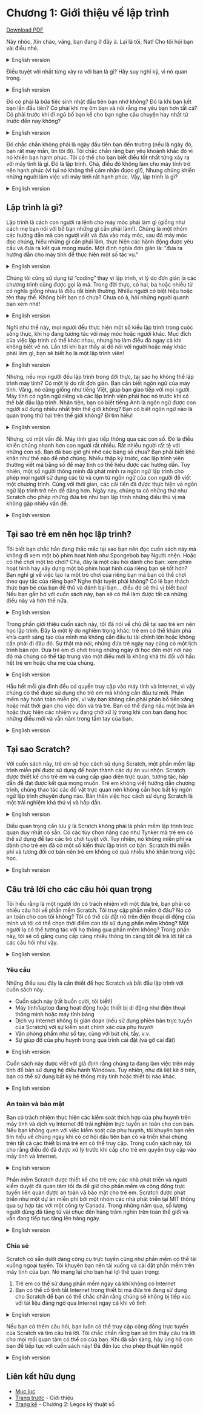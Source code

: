 # Chương 1: Giới thiệu về lập trình

[Download PDF](download/01-Introduction-to-Programming.pdf)

Này nhóc. Xin chào, vâng, bạn đang ở đây à. Lại là tôi, Nat! Cho tôi hỏi bạn vài điều nhé.

<details>
  <summary>English version</summary>

  > Hey kid. Hello, yes, you there. It’s me, Nat again! Let me ask you something.

</details>

Điều tuyệt vời nhất từng xảy ra với bạn là gì? Hãy suy nghĩ kỹ, vì nó quan trọng.

<details>
  <summary>English version</summary>

  > What’s the best thing that ever happened to you? Think hard, because it is
important.
</details>

Đó có phải là bữa tiệc sinh nhật đầu tiên bạn nhớ không? Đó là khi bạn kết bạn lần đầu tiên? Có phải khi mẹ ôm bạn và nói rằng mẹ yêu bạn hơn tất cả? Có phải trước khi đi ngủ bố bạn kể cho bạn nghe câu chuyện hay nhất từ trước đến nay không?

<details>
  <summary>English version</summary>

  > Was it the first birthday party you remember? Was it when you made your
first friend? Was it when mommy hugged you and said she loves you more
than anything? Was it your dad telling you the best bed-time story ever?
</details>

Đó chắc chắn không phải là ngày đầu tiên bạn đến trường (nếu là ngày đó, bạn rất may mắn, tin tôi đi). Tôi chắc chắn rằng bạn yêu khoảnh khắc đó vì nó khiến bạn hạnh phúc. Tôi có thể cho bạn biết điều tốt nhất từng xảy ra với máy tính là gì. Đó là lập trình. Chà, điều đó không làm cho máy tính trở nên hạnh phúc (vì tụi nó không thể cảm nhận được gì!), Nhưng chúng khiến những người làm việc với máy tính rất hạnh phúc. Vậy, lập trình là gì?

<details>
  <summary>English version</summary>

  > It was definitely not your first day at school (if it is, you are very lucky,
believe me). I am sure that you love that moment because it makes you
happy. I can tell you what is the best thing that ever happened to computers.
It was programming. Well, it doesn’t make computers happy (because they
can’t feel anything!), but they made people who work with computers very
happy. So, what is programming?
</details>

## Lập trình là gì?

Lập trình là cách con người ra lệnh cho máy móc phải làm gì (giống như cách mẹ bạn nói với bố bạn những gì cần phải làm!). Chúng là một nhóm các hướng dẫn mà con người viết và đưa vào máy móc, sau đó máy móc đọc chúng, hiểu những gì cần phải làm, thực hiện các hành động được yêu cầu và đưa ra kết quả mong muốn. Một định nghĩa đơn giản là: "đưa ra hướng dẫn cho máy tính để thực hiện một số tác vụ."

<details>
  <summary>English version</summary>

  > Programming is the way humans tell machines what to do (much like how
your mom tells your dad what needs to be done!). They are a group of
instructions that people write and feed into machines, then the machines read
them, understand what needs to be done, perform the required actions, and
output the desired results. A simplified definition is: “giving instructions to a
computer to perform some task.”
</details>

Chúng tôi cũng sử dụng từ “coding” thay vì lập trình, vì lý do đơn giản là các chương trình cũng được gọi là mã. Trong đời thực, có hai, ba hoặc nhiều từ có nghĩa giống nhau là điều rất bình thường. Nhiều người có biệt hiệu hoặc tên thay thế. Không biết bạn có chưa? Chưa có à, hỏi những người quanh bạn xem nhé!

<details>
  <summary>English version</summary>

  > We also use the word “coding” instead of programming, for the simple
reason that programs are also called codes. It is very common in real-life to
have two, three or more words that mean the same. Many people have
nicknames or alternate names. Do you know if you have one? Time to ask
around!
</details>

Nghĩ như thế này, mọi người đều thực hiện một số kiểu lập trình trong cuộc sống thực, khi họ đang tương tác với máy móc hoặc người khác. Mục đích của việc lập trình có thể khác nhau, nhưng họ làm điều đó ngay cả khi không biết về nó. Lần tới khi bạn thấy ai đó nói với người hoặc máy khác phải làm gì, bạn sẽ biết họ là một lập trình viên!

<details>
  <summary>English version</summary>

  > If you think about it, everyone does some kind of programming in real life,
either when they are interacting with machines or other people. The purpose
of programming might differ, but they do it even without knowing about it.
Next time you see someone telling another person or machine what to do,
you would know they are a programmer!
</details>

Nhưng, nếu mọi người đều lập trình trong đời thực, tại sao họ không thể lập trình máy tính? Có một lý do rất đơn giản. Bạn cần biết ngôn ngữ của máy tính. Vâng, nó cũng giống như tiếng Việt, giúp bạn giao tiếp với mọi người. Máy tính có ngôn ngữ riêng và các lập trình viên phải học nó trước khi có thể bắt đầu lập trình. Nhân tiện, bạn có biết tiếng Anh là ngôn ngữ được con người sử dụng nhiều nhất trên thế giới không? Bạn có biết ngôn ngữ nào là quan trọng thứ hai trên thế giới không? Đi tìm hiểu!

<details>
  <summary>English version</summary>

  > But, if everyone does programming in real-life, why are they not able to
program computers? There is a very simple reason. You need to know the
language of computers. Yes, it’s just like English, which helps you
communicate with everyone else. Computers have their own language and
programmers have to learn it before they can start programming. By the way,
did you know English is the most spoken language by humans in the world?
Do you know which is the second most important language in the world? Go
find out!
</details>

Nhưng, có một vấn đề. Máy tính giao tiếp thông qua các con số. Đó là điều khiến chúng nhanh hơn con người rất nhiều. Rất nhiều người rất tệ với những con số. Bạn đã bao giờ ghi nhớ các bảng số chưa? Bạn phải biết khó khăn như thế nào để nhớ chúng. Nhiều thập kỷ trước, các lập trình viên thường viết mã bằng số để máy tính có thể hiểu được các hướng dẫn. Tuy nhiên, một số người thông minh đã phát minh ra ngôn ngữ lập trình cho phép mọi người sử dụng các từ và cụm từ ngôn ngữ của con người để viết một chương trình. Cùng với thời gian, các cải tiến đã được thực hiện và ngôn ngữ lập trình trở nên dễ dàng hơn. Ngày nay, chúng ta có những thứ như Scratch cho phép những đứa trẻ như bạn lập trình những điều thú vị mà không gặp nhiều vấn đề.

<details>
  <summary>English version</summary>

  > But, there’s a problem. Computers communicate through numbers. It’s what
makes them so much faster than humans. A lot of humans are very bad with
numbers. Have you ever memorized number tables? You must know how
difficult it is to remember them. Decades ago, programmers used to code in
numbers so computers could understand the instructions. But, some smart
people invented programming languages that enabled people to use words
and phrases from human languages to write a program. With time,
improvements were made and programming languages became easier. Today,
we have stuff like Scratch that enables kids like you to program fun things
without much of a problem.
</details>

## Tại sao trẻ em nên học lập trình?

Tôi biết bạn chắc hẳn đang thắc mắc tại sao bạn nên đọc cuốn sách này mà không đi xem một bộ phim hoạt hình như Spongebob hay Người nhện. Hoặc có thể chơi một trò chơi? Chà, đây là một câu hỏi dành cho bạn: xem phim hoạt hình hay xây dựng một bộ phim hoạt hình của riêng bạn sẽ tốt hơn? Bạn nghĩ gì về việc tạo ra một trò chơi của riêng bạn mà bạn có thể chơi theo quy tắc của riêng bạn? Nghe thật tuyệt phải không? Có lẽ bạn thách thức bạn bè của bạn để thử và đánh bại bạn... điều đó sẽ thú vị biết bao! Nếu bạn gắn bó với cuốn sách này, bạn sẽ có thể làm được tất cả những điều này và hơn thế nữa.

<details>
  <summary>English version</summary>

  > I know you must be wondering why you should read this book and not go
watch a cartoon like Spongebob or Spiderman. Or maybe play a game? Well,
here’s a question for you: is it better to watch a cartoon or build one of your
own? How about creating a game of your own that you can play by your own
rules? Sounds fantastic, doesn’t it? Perhaps you challenge your friends to try
and beat you...how much fun that would be! If you stick with this book, you
will be able to do all of these things and more.
</details>

Trong phần giới thiệu cuốn sách này, tôi đã nói về chủ đề tại sao trẻ em nên học lập trình. Đây là một lý do nghiêm trọng khác: trẻ em có thể khám phá khía cạnh sáng tạo của mình mà không cần đầu tư tài chính lớn hoặc không cần phải đi đâu đó. Sự thật mà nói, những đứa trẻ ngày nay cũng có một lịch trình bận rộn. Đưa trẻ em đi chơi trong những ngày đi học đến một nơi nào đó mà chúng có thể tập trung vào một điều mới là không khả thi đối với hầu hết trẻ em hoặc cha mẹ của chúng.

<details>
  <summary>English version</summary>

  > In the introduction to this book, I have already talked about the topic of why
kids should learn programming. Here’s another serious reason: kids can
explore their creative side without the need for big financial investment or the
need to go somewhere else. Truth be told, kids these days also have a busy
schedule. Taking kids out on school days to somewhere that they can focus
on a new thing isn’t feasible for most kids or their parents.
</details>

Hầu hết mỗi gia đình đều có quyền truy cập vào máy tính và Internet, vì vậy chúng có thể được sử dụng cho trẻ em mà không cần đầu tư mới. Phần mềm này hoàn toàn miễn phí, vì vậy bạn không cần phải phân bổ tiền xăng hoặc mất thời gian cho việc đón và trả trẻ. Bạn có thể đang nấu một bữa ăn hoặc thực hiện các nhiệm vụ đang chờ xử lý trong khi con bạn đang học những điều mới và vẫn nằm trong tầm tay của bạn.

<details>
  <summary>English version</summary>

  > Most homes have access to computers and the Internet, so they can be
utilized for kids without any new investment. The software is completely
free, so there’s no need to allocate gas money or take time out of your
schedule for pick up and drop off. You could be cooking a meal or catching
up on pending tasks while your kid is learning new things and remaining
within your reach.
</details>

## Tại sao Scratch?

Với cuốn sách này, trẻ em sẽ học cách sử dụng Scratch, một phần mềm lập trình miễn phí được sử dụng để hoàn thành các dự án vui nhộn. Scratch được thiết kế cho trẻ em và cung cấp giao diện trực quan, tương tác, hấp dẫn để đạt được kết quả mong muốn. Trẻ em không viết hướng dẫn chương trình, chúng thao tác các đồ vật trực quan nên không cần học bất kỳ ngôn ngữ lập trình chuyên dụng nào. Bản thân việc học cách sử dụng Scratch là một trải nghiệm khá thú vị và hấp dẫn.

<details>
  <summary>English version</summary>

  > With this book, kids will learn to use Scratch, a free programming software
used to complete fun projects. Scratch is designed for kids and offers an
engaging, interactive, visual interface to achieve desired results. Kids do not
write program instructions, they manipulate visual objects so there’s no need
to learn any dedicated programming language. Learning how to use Scratch
in itself is quite a fun and engaging experience.
</details>

Điều quan trọng cần lưu ý là Scratch không phải là phần mềm lập trình trực quan duy nhất có sẵn. Có các tùy chọn nâng cao như Tynker mà trẻ em có thể sử dụng để tạo các trò chơi tuyệt vời. Tuy nhiên, nó không miễn phí và dành cho trẻ em đã có một số kiến thức lập trình cơ bản. Scratch thì miễn phí và tương đối cơ bản nên trẻ em không có quá nhiều khó khăn trong việc học.

<details>
  <summary>English version</summary>

  > It is important to note that Scratch is not the only visual programming
software available. There are advanced options like Tynker that kids can use
to create awesome games. But, it is not free and is better for kids who already
have some basic programming knowledge. Scratch is free and relatively basic
so kids do not have a steep learning curve.
</details>

## Câu trả lời cho các câu hỏi quan trọng

Tôi hiểu rằng là một người lớn có trách nhiệm với một đứa trẻ, bạn phải có nhiều câu hỏi về phần mềm Scratch. Tôi truy cập phần mềm ở đâu? Nó có an toàn cho con tôi không? Tôi có thể cài đặt nó trên điện thoại di động của mình và tôi có thể chọn thời điểm con tôi sử dụng phần mềm không? Một người lạ có thể tương tác với họ thông qua phần mềm không? Trong phần này, tôi sẽ cố gắng cung cấp càng nhiều thông tin càng tốt để trả lời tất cả các câu hỏi như vậy.

<details>
  <summary>English version</summary>

  > I understand that as an adult responsible for a kid, you must have many
questions about the Scratch software. Where do I access the software? Is it
safe for my kid? Can I install it on my cell phone and can I choose when my
kid uses the software? Can a stranger interact with them through the
software? In this section, I will try to give as much information as possible to
answer all such questions.
</details>

### Yêu cầu

Những điều sau đây là cần thiết để học Scratch và bắt đầu lập trình với cuốn sách này.
 - Cuốn sách này (rất buồn cười, tôi biết!)
 - Máy tính/laptop đang hoạt động hoặc thiết bị di động như điện thoại thông minh hoặc máy tính bảng
 - Dịch vụ Internet không bị gián đoạn (nếu sử dụng phiên bản trực tuyến của Scratch) với sự kiểm soát chính xác của phụ huynh
 - Văn phòng phẩm như sổ tay, cùng với bút chì, tẩy, v.v.
 - Sự giúp đỡ của phụ huynh trong quá trình cài đặt (và gỡ cài đặt)

<details>
  <summary>English version</summary>

  > The following things are needed to learn Scratch and start programming with this book.
  > - This book (very funny, I know!)
  > - Access to a working computer or a mobile device such as smartphone or a tablet
  > - Uninterrupted Internet service (if using the online version of Scratch) with correct parental controls
  > - Stationery like a notebook, along with a pencil, eraser, etc
  > - Adult supervision during installation (and uninstallation)
</details>

Cuốn sách này được viết với giả định rằng chúng ta đang làm việc trên máy tính để bàn sử dụng hệ điều hành Windows. Tuy nhiên, như đã liệt kê ở trên, bạn có thể sử dụng bất kỳ hệ thống máy tính hoặc thiết bị nào khác.

<details>
  <summary>English version</summary>

  > This book is written with the assumption that we are working on a desktop
computer using a Windows operating system. But, as listed above, you can
use any other computer system or device.
</details>

### An toàn và bảo mật

Bạn có trách nhiệm thực hiện các kiểm soát thích hợp của phụ huynh trên máy tính và dịch vụ Internet để trải nghiệm trực tuyến an toàn cho con bạn. Nếu bạn không quen với việc kiểm soát của phụ huynh, tôi khuyên bạn nên tìm hiểu về chúng ngay khi có cơ hội đầu tiên bạn có và triển khai chúng trên tất cả các thiết bị mà trẻ em có thể truy cập. Trong cuốn sách này, tôi cho rằng điều đó đã được xử lý trước khi cấp cho trẻ em quyền truy cập vào máy tính và Internet.

<details>
  <summary>English version</summary>

  > It is your responsibility to implement proper parental controls on the
computer and Internet service so the online experience is safe for your kid. If
you are unfamiliar with parental controls, I advise you to learn about them at
the first chance you get and implement them on all devices that are accessible
to kids. In this book, I have assumed that’s already taken care of before
giving kids access to the computer and Internet.
</details>

Phần mềm Scratch được thiết kế cho trẻ em; các nhà phát triển và người kiểm duyệt đã quan tâm tối đa để giữ cho phần mềm và cộng đồng trực tuyến liên quan được an toàn và bảo mật cho trẻ em. Scratch được phát triển như một dự án miễn phí bởi một nhóm các nhà phát triển tại MIT thông qua sự hợp tác với một công ty Canada. Trong những năm qua, số lượng người dùng đã tăng từ vài chục đến hàng trăm nghìn trên toàn thế giới và vẫn đang tiếp tục tăng lên hàng ngày.

<details>
  <summary>English version</summary>

  > Scratch software is designed for kids and utmost care has been given by
developers and moderators to keep the software and the related online
community safe and secure for kids. Scratch was developed as a free project
by a team of developers at MIT through collaboration with a Canadian firm.
Over the years, the number of users has grown from a few dozens to
hundreds of thousands worldwide and is still growing every day.
</details>

### Chia sẻ

Scratch có sẵn dưới dạng công cụ trực tuyến cũng như phần mềm có thể tải xuống ngoại tuyến. Tôi khuyên bạn nên tải xuống và cài đặt phần mềm trên máy tính của bạn. Nó mang lại cho bạn hai lợi thế quan trọng:
  1. Trẻ em có thể sử dụng phần mềm ngay cả khi không có Internet
  2. Bạn có thể cố tình tắt Internet trong thiết bị mà đứa trẻ đang sử dụng cho Scratch để bạn có thể chắc chắn rằng chúng sẽ không bị tiếp xúc với tài liệu đáng ngờ qua Internet ngay cả khi vô tình
<details>
  <summary>English version</summary>

  > Scratch is available as an online tool as well as an offline downloadable software. I would suggest downloading and installing the software on your computer. It gives you two important advantages:
  > 1. Kids can use the software even when the Internet is out
  > 2. You can deliberately turn off the Internet in the device the kid is using for Scratch so you have the surety they won’t be exposed to questionable material over the Internet even by accident
</details>

Nếu bạn có thêm câu hỏi, bạn luôn có thể truy cập cộng đồng trực tuyến của Scratch và tìm câu trả lời. Tôi chắc chắn rằng bạn sẽ tìm thấy câu trả lời cho mọi mối quan tâm có thể có của bạn. Khi đã sẵn sàng, hãy ủng hộ con bạn để tiếp tục với cuốn sách này! Đã đến lúc cho phép thuật lên ngôi!

<details>
  <summary>English version</summary>

  > If you have more questions, you can always visit the online community of
Scratch and find answers. I am sure you will find answers to every possible
concern you might have. When ready, give your kid the thumbs up to
continue with this book! It’s time for magic!
</details>

## Liên kết hữu dụng
- [Mục lục](README.md)
- [Trang trước](introduction.md) - Giới thiệu
- [Trang kế](02-Digital-Legos.md) - Chương 2: Legos kỹ thuật số
